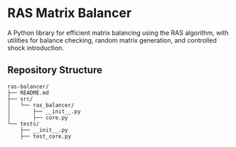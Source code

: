 # RAS Matrix Balancer

A Python library for efficient matrix balancing using the RAS algorithm, with utilities for balance checking, random matrix generation, and controlled shock introduction.

## Repository Structure

```
ras-balancer/
├── README.md
├── src/
│   └── ras_balancer/
│       ├── __init__.py
│       ├── core.py
└── tests/
    ├── __init__.py
    ├── test_core.py
```
